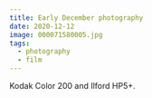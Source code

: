 ```yaml
---
title: Early December photography
date: 2020-12-12
image: 000071580005.jpg
tags:
  - photography
  - film
---
```




<v-img src="000009440004.jpg" alt="bar" :dirp="dir"></v-img>
<v-img src="000071580028.jpg" alt="bar" :dirp="dir"></v-img>
<v-img src="000071580026.jpg" alt="bar" :dirp="dir"></v-img>
<v-img src="000009430006.jpg" alt="bar" :dirp="dir"></v-img>
<v-img src="000071580003.jpg" alt="bar" :dirp="dir"></v-img>
<v-img src="000071580025.jpg" alt="bar" :dirp="dir"></v-img>
<v-img src="000071580005.jpg" alt="bar" :dirp="dir"></v-img>
<v-img src="000071580001.jpg" alt="bar" :dirp="dir"></v-img>
<v-img src="000009440007.jpg" alt="bar" :dirp="dir"></v-img>

Kodak Color 200 and Ilford HP5+.